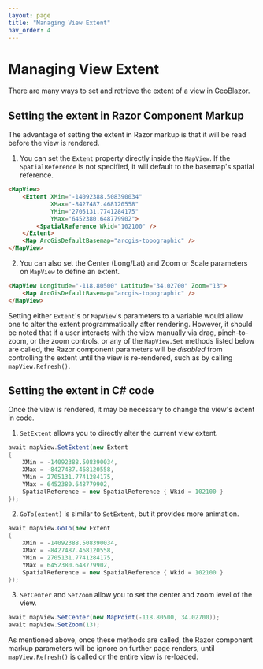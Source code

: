 ```yaml
---
layout: page
title: "Managing View Extent"
nav_order: 4
---
```

# Managing View Extent

There are many ways to set and retrieve the extent of a view in GeoBlazor.

## Setting the extent in Razor Component Markup

The advantage of setting the extent in Razor markup is that it will be read
before the view is rendered.

1. You can set the `Extent` property directly inside the `MapView`. If the
   `SpatialReference` is not specified, it will default to the basemap's spatial reference.

```html
<MapView>
    <Extent XMin="-14092388.508390034"
            XMax="-8427487.468120558"
            YMin="2705131.7741284175"
            YMax="6452380.648779902">
        <SpatialReference Wkid="102100" />
    </Extent>
    <Map ArcGisDefaultBasemap="arcgis-topographic" />
</MapView>
```

2. You can also set the Center (Long/Lat) and Zoom or Scale parameters on `MapView` to define an extent.

```html
<MapView Longitude="-118.80500" Latitude="34.02700" Zoom="13">
    <Map ArcGisDefaultBasemap="arcgis-topographic" />
</MapView>
```

Setting either `Extent`'s or `MapView`'s parameters to a variable would allow one to alter the extent programmatically 
after rendering. However, it should be noted that if a user interacts with the view manually via drag, pinch-to-zoom, 
or the zoom controls, or any of the `MapView.Set` methods listed below are called, the Razor component parameters will 
be _disabled_ from controlling the extent until the view is re-rendered, such as by calling `mapView.Refresh()`.

## Setting the extent in C# code

Once the view is rendered, it may be necessary to change the view's extent in code.

1. `SetExtent` allows you to directly alter the current view extent.
```csharp
await mapView.SetExtent(new Extent
{
    XMin = -14092388.508390034,
    XMax = -8427487.468120558,
    YMin = 2705131.7741284175,
    YMax = 6452380.648779902,
    SpatialReference = new SpatialReference { Wkid = 102100 }
});
```

2. `GoTo(extent)` is similar to `SetExtent`, but it provides more animation.
```csharp
await mapView.GoTo(new Extent
{
    XMin = -14092388.508390034,
    XMax = -8427487.468120558,
    YMin = 2705131.7741284175,
    YMax = 6452380.648779902,
    SpatialReference = new SpatialReference { Wkid = 102100 }
});
```

3. `SetCenter` and `SetZoom` allow you to set the center and zoom level of the view.
```csharp
await mapView.SetCenter(new MapPoint(-118.80500, 34.02700));
await mapView.SetZoom(13);
```

As mentioned above, once these methods are called, the Razor component markup parameters will be ignore on further
page renders, until `mapView.Refresh()` is called or the entire view is re-loaded.